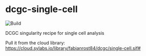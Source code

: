 # dcgc-single-cell

![Build](https://github.com/dcgc-bfx/dcgc-single-cell/workflows/Build/badge.svg?branch=main)

DCGC singularity recipe for single cell analysis

Pull it from the cloud library: https://cloud.sylabs.io/library/fabianrost84/dcgc/single-cell.sif#

